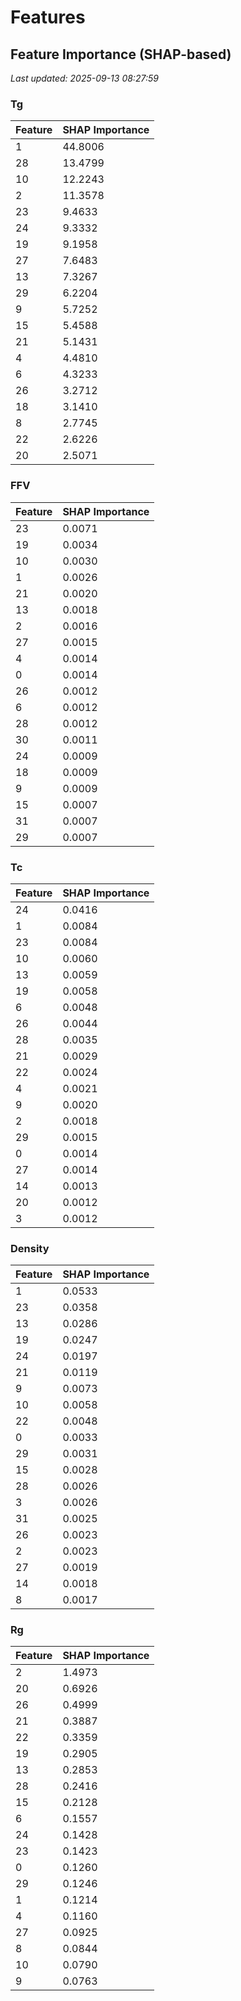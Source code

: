 # Features

<!-- FEATURE_IMPORTANCE_START -->
## Feature Importance (SHAP-based)
*Last updated: 2025-09-13 08:27:59*

### Tg
| Feature | SHAP Importance |
|---------|----------------|
| 1 | 44.8006 |
| 28 | 13.4799 |
| 10 | 12.2243 |
| 2 | 11.3578 |
| 23 | 9.4633 |
| 24 | 9.3332 |
| 19 | 9.1958 |
| 27 | 7.6483 |
| 13 | 7.3267 |
| 29 | 6.2204 |
| 9 | 5.7252 |
| 15 | 5.4588 |
| 21 | 5.1431 |
| 4 | 4.4810 |
| 6 | 4.3233 |
| 26 | 3.2712 |
| 18 | 3.1410 |
| 8 | 2.7745 |
| 22 | 2.6226 |
| 20 | 2.5071 |

### FFV
| Feature | SHAP Importance |
|---------|----------------|
| 23 | 0.0071 |
| 19 | 0.0034 |
| 10 | 0.0030 |
| 1 | 0.0026 |
| 21 | 0.0020 |
| 13 | 0.0018 |
| 2 | 0.0016 |
| 27 | 0.0015 |
| 4 | 0.0014 |
| 0 | 0.0014 |
| 26 | 0.0012 |
| 6 | 0.0012 |
| 28 | 0.0012 |
| 30 | 0.0011 |
| 24 | 0.0009 |
| 18 | 0.0009 |
| 9 | 0.0009 |
| 15 | 0.0007 |
| 31 | 0.0007 |
| 29 | 0.0007 |

### Tc
| Feature | SHAP Importance |
|---------|----------------|
| 24 | 0.0416 |
| 1 | 0.0084 |
| 23 | 0.0084 |
| 10 | 0.0060 |
| 13 | 0.0059 |
| 19 | 0.0058 |
| 6 | 0.0048 |
| 26 | 0.0044 |
| 28 | 0.0035 |
| 21 | 0.0029 |
| 22 | 0.0024 |
| 4 | 0.0021 |
| 9 | 0.0020 |
| 2 | 0.0018 |
| 29 | 0.0015 |
| 0 | 0.0014 |
| 27 | 0.0014 |
| 14 | 0.0013 |
| 20 | 0.0012 |
| 3 | 0.0012 |

### Density
| Feature | SHAP Importance |
|---------|----------------|
| 1 | 0.0533 |
| 23 | 0.0358 |
| 13 | 0.0286 |
| 19 | 0.0247 |
| 24 | 0.0197 |
| 21 | 0.0119 |
| 9 | 0.0073 |
| 10 | 0.0058 |
| 22 | 0.0048 |
| 0 | 0.0033 |
| 29 | 0.0031 |
| 15 | 0.0028 |
| 28 | 0.0026 |
| 3 | 0.0026 |
| 31 | 0.0025 |
| 26 | 0.0023 |
| 2 | 0.0023 |
| 27 | 0.0019 |
| 14 | 0.0018 |
| 8 | 0.0017 |

### Rg
| Feature | SHAP Importance |
|---------|----------------|
| 2 | 1.4973 |
| 20 | 0.6926 |
| 26 | 0.4999 |
| 21 | 0.3887 |
| 22 | 0.3359 |
| 19 | 0.2905 |
| 13 | 0.2853 |
| 28 | 0.2416 |
| 15 | 0.2128 |
| 6 | 0.1557 |
| 24 | 0.1428 |
| 23 | 0.1423 |
| 0 | 0.1260 |
| 29 | 0.1246 |
| 1 | 0.1214 |
| 4 | 0.1160 |
| 27 | 0.0925 |
| 8 | 0.0844 |
| 10 | 0.0790 |
| 9 | 0.0763 |

<!-- FEATURE_IMPORTANCE_END -->
